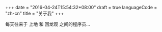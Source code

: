 +++
date = "2016-04-24T15:54:32+08:00"
draft = true
languageCode = "zh-cn"
title = "关于我"
+++

每天往来于 上地 和 回龙观 之间的程序员...

